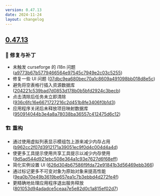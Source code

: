 ```yaml
---
version: 0.47.13
date: 2024-11-24
layout: changelog
---
```

## [0.47.13](#0.47.13)
### 🐛 修复与补丁

- 未触发 curseforge 的 i18n 问题 ([a9773b67b5779466564e97545c7949e2c03c5255](https://github.com/Voxelum/x-minecraft-launcher/commit/a9773b67b5779466564e97545c7949e2c03c5255))
- 修复一些 UI 问题 ([07dbc9ea680bec70a1c8609a491098bb018d8e5c](https://github.com/Voxelum/x-minecraft-launcher/commit/07dbc9ea680bec70a1c8609a491098bb018d8e5c))
- 避免将空表格行插入资源数据库 ([204221c539bad7d0853d178b0b5bfd2924c3becb](https://github.com/Voxelum/x-minecraft-launcher/commit/204221c539bad7d0853d178b0b5bfd2924c3becb))
- 点击清除后任务未立即清除 ([936c6fc16e6671727216c2d451b8fe3406f0b1d3](https://github.com/Voxelum/x-minecraft-launcher/commit/936c6fc16e6671727216c2d451b8fe3406f0b1d3))
- 应用程序关闭后未释放项目映射数据库 ([950914044b3e4a8a78038ba36557c412475d6c12](https://github.com/Voxelum/x-minecraft-launcher/commit/950914044b3e4a8a78038ba36557c412475d6c12))
### 🏗️ 重构

- 通过使用虚拟列表显示模组包上游来减少内存占用 ([b962cc2f07d3912171a39051ec9f0d4c004d4a4d](https://github.com/Voxelum/x-minecraft-launcher/commit/b962cc2f07d3912171a39051ec9f0d4c004d4a4d))
- 使更多工具提示使用共享工具提示以减少内存使用 ([9d5ad544d921ebc508e364a1c93e7627d6f68eff](https://github.com/Voxelum/x-minecraft-launcher/commit/9d5ad544d921ebc508e364a1c93e7627d6f68eff))
- 简化实例设置 UI ([626d304b67586f9fda72e91841b3d56469ebb366](https://github.com/Voxelum/x-minecraft-launcher/commit/626d304b67586f9fda72e91841b3d56469ebb366))
- 通过标记更多不可变对象为原始对象来提高性能 ([9ea0b70e49b3619be657ea1c7b3ebbd4d272fe4f](https://github.com/Voxelum/x-minecraft-launcher/commit/9ea0b70e49b3619be657ea1c7b3ebbd4d272fe4f))
- 更精确地处理应用程序退出服务释放 ([801053d94adadce5ceaa7e5e82d0c1a815ef02d7](https://github.com/Voxelum/x-minecraft-launcher/commit/801053d94adadce5ceaa7e5e82d0c1a815ef02d7))